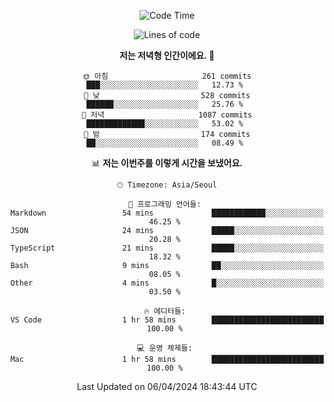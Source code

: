 <div align='center'>
 
<!--START_SECTION:waka-->
![Code Time](http://img.shields.io/badge/Code%20Time-3%2C468%20hrs%2057%20mins-blue)

![Lines of code](https://img.shields.io/badge/%EC%A0%80%EB%8A%94%20%EC%97%AC%ED%83%9C%EA%B9%8C%EC%A7%80%20-1.5%20million%20%EC%A4%84%EC%9D%98%20%EC%BD%94%EB%93%9C%EB%A5%BC%20%EC%9E%91%EC%84%B1%ED%96%88%EC%96%B4%EC%9A%94.-blue)

**저는 저녁형 인간이에요. 🦉** 

```text
🌞 아침                     261 commits         ███░░░░░░░░░░░░░░░░░░░░░░   12.73 % 
🌆 낮　                     528 commits         ██████░░░░░░░░░░░░░░░░░░░   25.76 % 
🌃 저녁                     1087 commits        █████████████░░░░░░░░░░░░   53.02 % 
🌙 밤　                     174 commits         ██░░░░░░░░░░░░░░░░░░░░░░░   08.49 % 
```


📊 **저는 이번주를 이렇게 시간을 보냈어요.** 

```text
🕑︎ Timezone: Asia/Seoul

💬 프로그래밍 언어들: 
Markdown                 54 mins             ████████████░░░░░░░░░░░░░   46.25 % 
JSON                     24 mins             █████░░░░░░░░░░░░░░░░░░░░   20.28 % 
TypeScript               21 mins             █████░░░░░░░░░░░░░░░░░░░░   18.32 % 
Bash                     9 mins              ██░░░░░░░░░░░░░░░░░░░░░░░   08.05 % 
Other                    4 mins              █░░░░░░░░░░░░░░░░░░░░░░░░   03.50 % 

🔥 에디터들: 
VS Code                  1 hr 58 mins        █████████████████████████   100.00 % 

💻 운영 체제들: 
Mac                      1 hr 58 mins        █████████████████████████   100.00 % 
```


 Last Updated on 06/04/2024 18:43:44 UTC
<!--END_SECTION:waka-->
 </div>
<!---
Emewjin/Emewjin is a ✨ special ✨ repository because its `README.md` (this file) appears on your GitHub profile.
You can click the Preview link to take a look at your changes.
--->
